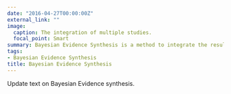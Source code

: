 ```yaml
---
date: "2016-04-27T00:00:00Z"
external_link: ""
image:
  caption: The integration of multiple studies.
  focal_point: Smart
summary: Bayesian Evidence Synthesis is a method to integrate the results of multiple studies with varying, seemingly incompatible, designs using Bayes Factors, to enhance the aggregation of scientific evidence.
tags:
- Bayesian Evidence Synthesis
title: Bayesian Evidence Synthesis
---
```


Update text on Bayesian Evidence synthesis.
